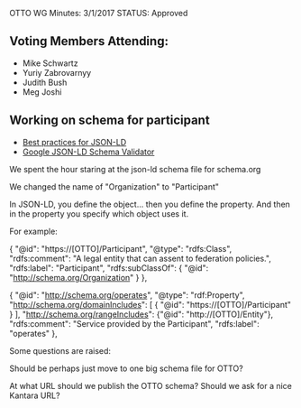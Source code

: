 OTTO WG Minutes: 3/1/2017
STATUS: Approved

## Voting Members Attending:
 - Mike Schwartz
 - Yuriy Zabrovarnyy
 - Judith Bush
 - Meg Joshi

## Working on schema for participant

* [Best practices for JSON-LD](http://json-ld.org/spec/latest/json-ld-api-best-practices/)
* [Google JSON-LD Schema Validator](https://developers.google.com/schemas/testing#schema_validator)

We spent the hour staring at the json-ld schema file for schema.org

We changed the name of "Organization" to "Participant"

In JSON-LD, you define the object... then you define the property.
And then in the property you specify which object uses it.

For example:


{
    "@id": "https://[OTTO]/Participant",
    "@type": "rdfs:Class",
    "rdfs:comment": "A legal entity that can assent to federation policies.",
    "rdfs:label": "Participant",
    "rdfs:subClassOf":
        {
            "@id": "http://schema.org/Organization"
        }
},

{
  "@id": "http://schema.org/operates",
  "@type": "rdf:Property",
  "http://schema.org/domainIncludes": [
    {
      "@id": "https://[OTTO]/Participant"
    }
  ],
  "http://schema.org/rangeIncludes": {"@id": "http://[OTTO]/Entity"},
  "rdfs:comment": "Service provided by the Participant",
  "rdfs:label": "operates"
},


Some questions are raised:

Should be perhaps just move to one big schema file for OTTO?

At what URL should we publish the OTTO schema? Should we ask for a nice
Kantara URL?
